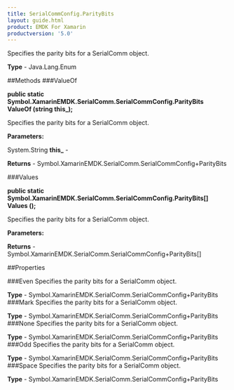 ```yaml
---
title: SerialCommConfig.ParityBits
layout: guide.html
product: EMDK For Xamarin 
productversion: '5.0' 
---
```

Specifies the parity bits for a SerialComm object.

**Type** - Java.Lang.Enum

##Methods
###ValueOf

**public static Symbol.XamarinEMDK.SerialComm.SerialCommConfig.ParityBits ValueOf (string this_);**

Specifies the parity bits for a SerialComm object.

**Parameters:**

System.String **this_**  - 

**Returns** - Symbol.XamarinEMDK.SerialComm.SerialCommConfig+ParityBits

###Values

**public static Symbol.XamarinEMDK.SerialComm.SerialCommConfig.ParityBits[] Values ();**

Specifies the parity bits for a SerialComm object.

**Parameters:**

**Returns** - Symbol.XamarinEMDK.SerialComm.SerialCommConfig+ParityBits[]

##Properties

###Even
Specifies the parity bits for a SerialComm object.

**Type** - Symbol.XamarinEMDK.SerialComm.SerialCommConfig+ParityBits
###Mark
Specifies the parity bits for a SerialComm object.

**Type** - Symbol.XamarinEMDK.SerialComm.SerialCommConfig+ParityBits
###None
Specifies the parity bits for a SerialComm object.

**Type** - Symbol.XamarinEMDK.SerialComm.SerialCommConfig+ParityBits
###Odd
Specifies the parity bits for a SerialComm object.

**Type** - Symbol.XamarinEMDK.SerialComm.SerialCommConfig+ParityBits
###Space
Specifies the parity bits for a SerialComm object.

**Type** - Symbol.XamarinEMDK.SerialComm.SerialCommConfig+ParityBits
